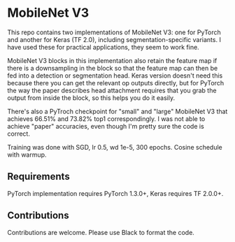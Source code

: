 # MobileNet V3

This repo contains two implementations of MobileNet V3: one for PyTorch and
another for Keras (TF 2.0), including segmentation-specific variants. I have
used these for practical applications, they seem to work fine.

MobileNet V3 blocks in this implementation also retain the feature map if there
is a downsampling in the block so that the feature map can then be fed into a
detection or segmentation head. Keras version doesn't need this because there
you can get the relevant op outputs directly, but for PyTorch the way the paper
describes head attachment requires that you grab the output from inside the
block, so this helps you do it easily.

There's also a PyTroch checkpoint for "small" and "large" MobileNet V3 that
achieves 66.51% and 73.82%  top1 correspondingly. I was not able to achieve
"paper" accuracies, even though I'm pretty sure the code is correct. 

Training was done with SGD, lr 0.5, wd 1e-5, 300 epochs. Cosine schedule with
warmup.

## Requirements

PyTorch implementation requires PyTorch 1.3.0+, Keras requires TF 2.0.0+.

## Contributions

Contributions are welcome. Please use Black to format the code.
